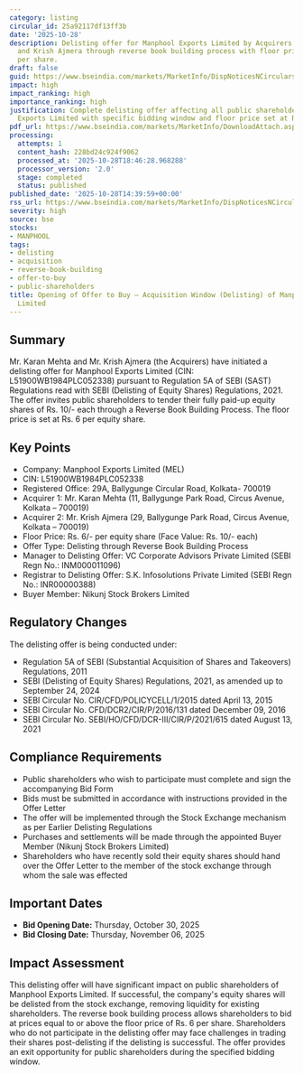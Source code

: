 ```yaml
---
category: listing
circular_id: 25a92117df13ff3b
date: '2025-10-28'
description: Delisting offer for Manphool Exports Limited by Acquirers Karan Mehta
  and Krish Ajmera through reverse book building process with floor price of Rs. 6
  per share.
draft: false
guid: https://www.bseindia.com/markets/MarketInfo/DispNoticesNCirculars.aspx?Noticeid={D54F98F9-6936-4503-9F86-32046647DFC7}&noticeno=20251028-50&dt=10/28/2025&icount=50&totcount=64&flag=0
impact: high
impact_ranking: high
importance_ranking: high
justification: Complete delisting offer affecting all public shareholders of Manphool
  Exports Limited with specific bidding window and floor price set at Rs. 6 per share
pdf_url: https://www.bseindia.com/markets/MarketInfo/DownloadAttach.aspx?id=20251028-50&attachedId=2b00362c-23f1-4c29-81c9-1074aa47b004
processing:
  attempts: 1
  content_hash: 228bd24c924f9062
  processed_at: '2025-10-28T18:46:28.968288'
  processor_version: '2.0'
  stage: completed
  status: published
published_date: '2025-10-28T14:39:59+00:00'
rss_url: https://www.bseindia.com/markets/MarketInfo/DispNoticesNCirculars.aspx?Noticeid={D54F98F9-6936-4503-9F86-32046647DFC7}&noticeno=20251028-50&dt=10/28/2025&icount=50&totcount=64&flag=0
severity: high
source: bse
stocks:
- MANPHOOL
tags:
- delisting
- acquisition
- reverse-book-building
- offer-to-buy
- public-shareholders
title: Opening of Offer to Buy – Acquisition Window (Delisting) of Manphool Exports
  Limited
---
```


## Summary

Mr. Karan Mehta and Mr. Krish Ajmera (the Acquirers) have initiated a delisting offer for Manphool Exports Limited (CIN: L51900WB1984PLC052338) pursuant to Regulation 5A of SEBI (SAST) Regulations read with SEBI (Delisting of Equity Shares) Regulations, 2021. The offer invites public shareholders to tender their fully paid-up equity shares of Rs. 10/- each through a Reverse Book Building Process. The floor price is set at Rs. 6 per equity share.

## Key Points

- Company: Manphool Exports Limited (MEL)
- CIN: L51900WB1984PLC052338
- Registered Office: 29A, Ballygunge Circular Road, Kolkata- 700019
- Acquirer 1: Mr. Karan Mehta (11, Ballygunge Park Road, Circus Avenue, Kolkata – 700019)
- Acquirer 2: Mr. Krish Ajmera (29, Ballygunge Park Road, Circus Avenue, Kolkata – 700019)
- Floor Price: Rs. 6/- per equity share (Face Value: Rs. 10/- each)
- Offer Type: Delisting through Reverse Book Building Process
- Manager to Delisting Offer: VC Corporate Advisors Private Limited (SEBI Regn No.: INM000011096)
- Registrar to Delisting Offer: S.K. Infosolutions Private Limited (SEBI Regn No.: INR00000388)
- Buyer Member: Nikunj Stock Brokers Limited

## Regulatory Changes

The delisting offer is being conducted under:
- Regulation 5A of SEBI (Substantial Acquisition of Shares and Takeovers) Regulations, 2011
- SEBI (Delisting of Equity Shares) Regulations, 2021, as amended up to September 24, 2024
- SEBI Circular No. CIR/CFD/POLICYCELL/1/2015 dated April 13, 2015
- SEBI Circular No. CFD/DCR2/CIR/P/2016/131 dated December 09, 2016
- SEBI Circular No. SEBI/HO/CFD/DCR-III/CIR/P/2021/615 dated August 13, 2021

## Compliance Requirements

- Public shareholders who wish to participate must complete and sign the accompanying Bid Form
- Bids must be submitted in accordance with instructions provided in the Offer Letter
- The offer will be implemented through the Stock Exchange mechanism as per Earlier Delisting Regulations
- Purchases and settlements will be made through the appointed Buyer Member (Nikunj Stock Brokers Limited)
- Shareholders who have recently sold their equity shares should hand over the Offer Letter to the member of the stock exchange through whom the sale was effected

## Important Dates

- **Bid Opening Date:** Thursday, October 30, 2025
- **Bid Closing Date:** Thursday, November 06, 2025

## Impact Assessment

This delisting offer will have significant impact on public shareholders of Manphool Exports Limited. If successful, the company's equity shares will be delisted from the stock exchange, removing liquidity for existing shareholders. The reverse book building process allows shareholders to bid at prices equal to or above the floor price of Rs. 6 per share. Shareholders who do not participate in the delisting offer may face challenges in trading their shares post-delisting if the delisting is successful. The offer provides an exit opportunity for public shareholders during the specified bidding window.